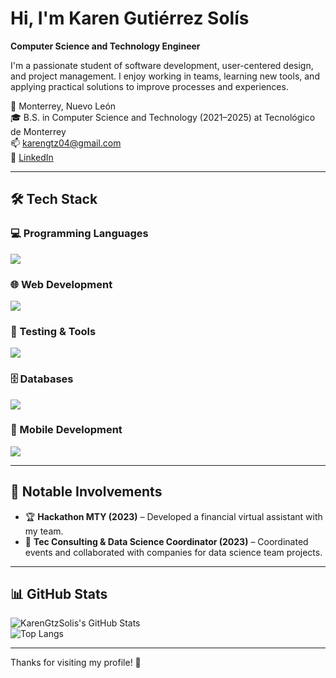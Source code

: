 #  Hi, I'm Karen Gutiérrez Solís  
**Computer Science and Technology Engineer**

I'm a passionate student of software development, user-centered design, and project management. I enjoy working in teams, learning new tools, and applying practical solutions to improve processes and experiences.

📍 Monterrey, Nuevo León  
🎓 B.S. in Computer Science and Technology (2021–2025) at Tecnológico de Monterrey  
📫 karengtz04@gmail.com  
💼 [LinkedIn](https://www.linkedin.com/in/karen-gutiérrez-solís)  

---

## 🛠️ Tech Stack

### 💻 Programming Languages

<p align="left">
  <img src="https://skillicons.dev/icons?i=python,cpp,js,ts,csharp,swift,kotlin" />
</p>

### 🌐 Web Development

<p align="left">
  <img src="https://skillicons.dev/icons?i=html,css,react,dotnet" />
</p>

### 🧪 Testing & Tools

<p align="left">
  <img src="https://skillicons.dev/icons?i=git,figma" />
</p>

### 🗄️ Databases

<p align="left">
  <img src="https://skillicons.dev/icons?i=mysql,mongodb" />
</p>

### 📱 Mobile Development

<p align="left">
  <img src="https://skillicons.dev/icons?i=kotlin,swift,dotnet" />
</p>

---

## 🌟 Notable Involvements

- 🏆 **Hackathon MTY (2023)** – Developed a financial virtual assistant with my team.  
- 🤝 **Tec Consulting & Data Science Coordinator (2023)** – Coordinated events and collaborated with companies for data science team projects.

---

## 📊 GitHub Stats

![KarenGtzSolis's GitHub Stats](https://github-readme-stats.vercel.app/api?username=KarenGtzSolis&show_icons=true&theme=tokyonight)  
![Top Langs](https://github-readme-stats.vercel.app/api/top-langs/?username=KarenGtzSolis&layout=compact&theme=tokyonight)

---

Thanks for visiting my profile! 💙
